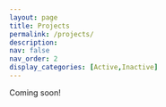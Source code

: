 ```yaml
---
layout: page
title: Projects
permalink: /projects/
description:
nav: false
nav_order: 2
display_categories: [Active,Inactive]
---
```


Coming soon!
